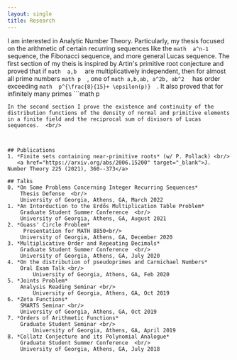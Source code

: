 ```yaml
---
layout: single
title: Research
---
```

I am interested in Analytic Number Theory. Particularly, my thesis focused on the arithmetic of certain recurring sequences like the ```math 
a^n-1 
``` sequence, the Fibonacci sequence, and more general Lucas sequence. The first section of my theis is inspired by Artin's primitive root conjecture and proved that if ```math 
a,b 
``` are multiplicatively independent, then for almost all prime numbers ```math
p 
```, one of ```math
a,b,ab, a^2b, ab^2 
``` has order exceeding ```math 
p^{\frac{8}{15}+ \epsilon(p)} 
```. It also proved that for infinitely many primes ```math
p
```, the order of the Fibonacci Sequence is as large as possible.
In the second section I prove the existence and continuity of the distribution functions of the density of normal and primitive elements in a finite field and the reciprocal sum of divisors of Lucas sequences.  <br/>



## Publications 
1. *Finite sets containing near-primitive roots* (w/ P. Pollack) <br/>
   <a href="https://arxiv.org/abs/2006.15200" target="_blank">J. Number Theory 225 (2021), 360--373</a>

## Talks
0. *On Some Problems Concerning Integer Recurring Sequences*  
    Thesis Defense  <br/>
	University of Georgia, Athens, GA, March 2022
1. *An Intorduction to the Erdős Multiplication Table Problem*  
    Graduate Student Summer Conference  <br/>
	University of Georgia, Athens, GA, August 2021
2. *Guass' Circle Problem*  
     Presentation for MATH 8850<br/>
	University of Georgia, Athens, GA, December 2020
3. *Multiplicative Order and Repeating Decimals*  
    Graduate Student Summer Conference  <br/>
	University of Georgia, Athens, GA, July 2020
4. *On the distribution of pseudoprimes and Carmichael Numbers*  
	Oral Exam Talk <br/>
		University of Georgia, Athens, GA, Feb 2020
5. *Joints Problem*  
	Analysis Reading Seminar <br/>
		University of Georgia, Athens, GA, Oct 2019
6. *Zeta Functions*  
    SMARTS Seminar <br/>
	University of Georgia, Athens, GA, Oct 2019
7. *Orders of Arithmetic Functions*  
	Graduate Student Seminar <br/>
		University of Georgia, Athens, GA, April 2019
8. *Collatz Conjecture and its Polynomial Analogue*  
    Graduate Student Summer Conference  <br/>
	University of Georgia, Athens, GA, July 2018
